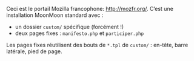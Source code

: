 Ceci est le portail Mozilla francophone: <http://mozfr.org/>. C’est une installation MoonMoon standard avec :
 * un dossier `custom/` spécifique (forcément !)
 * deux pages fixes : `manifesto.php` et `participer.php`

Les pages fixes réutilisent des bouts de `*.tpl` de `custom/` : en-tête, barre
 latérale, pied de page.

